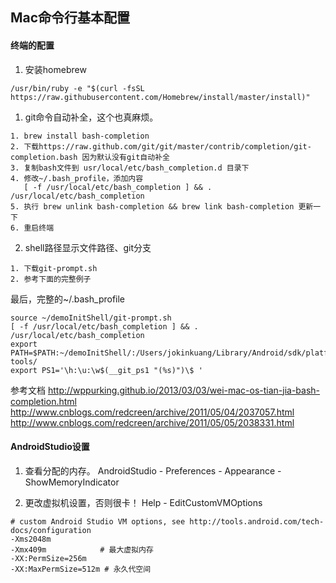 ## Mac命令行基本配置

#### 终端的配置
1. 安装homebrew

`/usr/bin/ruby -e "$(curl -fsSL https://raw.githubusercontent.com/Homebrew/install/master/install)"`

1. git命令自动补全，这个也真麻烦。

```shell
1. brew install bash-completion
2. 下载https://raw.github.com/git/git/master/contrib/completion/git-completion.bash 因为默认没有git自动补全
3. 复制bash文件到 usr/local/etc/bash_completion.d 目录下
4. 修改~/.bash_profile，添加内容
   [ -f /usr/local/etc/bash_completion ] && . /usr/local/etc/bash_completion
5. 执行 brew unlink bash-completion && brew link bash-completion 更新一下
6. 重启终端
```

2. shell路径显示文件路径、git分支

```shell
1. 下载git-prompt.sh
2. 参考下面的完整例子
```

最后，完整的~/.bash_profile

```
source ~/demoInitShell/git-prompt.sh
[ -f /usr/local/etc/bash_completion ] && . /usr/local/etc/bash_completion
export PATH=$PATH:~/demoInitShell/:/Users/jokinkuang/Library/Android/sdk/platform-tools/
export PS1='\h:\u:\w$(__git_ps1 "(%s)")\$ '
```

参考文档
<http://wppurking.github.io/2013/03/03/wei-mac-os-tian-jia-bash-completion.html>
<http://www.cnblogs.com/redcreen/archive/2011/05/04/2037057.html>
<http://www.cnblogs.com/redcreen/archive/2011/05/05/2038331.html>


#### AndroidStudio设置
1. 查看分配的内存。
AndroidStudio - Preferences - Appearance - ShowMemoryIndicator

2. 更改虚拟机设置，否则很卡！
Help - EditCustomVMOptions

```
# custom Android Studio VM options, see http://tools.android.com/tech-docs/configuration
-Xms2048m
-Xmx409m            # 最大虚拟内存
-XX:PermSize=256m
-XX:MaxPermSize=512m # 永久代空间
```
